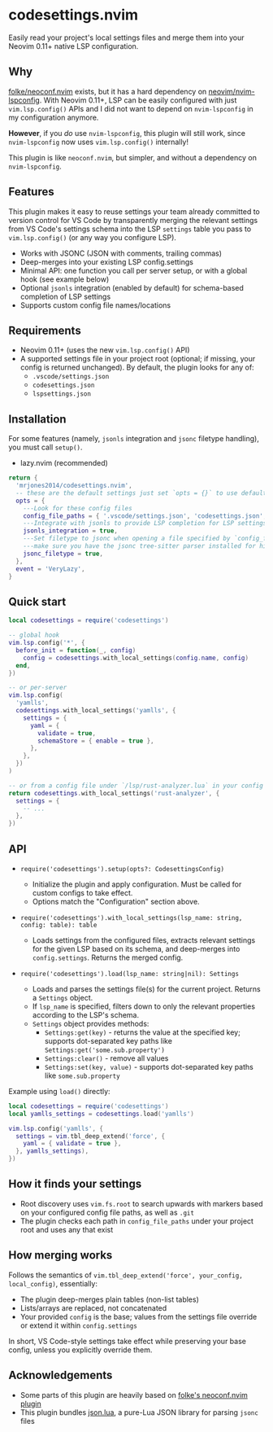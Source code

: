 # codesettings.nvim

Easily read your project's local settings files and merge them into your Neovim 0.11+ native LSP configuration.

## Why

[folke/neoconf.nvim](https://github.com/folke/neoconf.nvim) exists, but it has a hard dependency on
[neovim/nvim-lspconfig](https://github.com/neovim/nvim-lspconfig). With Neovim 0.11+, LSP can be easily configured
with just `vim.lsp.config()` APIs and I did not want to depend on `nvim-lspconfig` in my configuration anymore.

**However**, if you _do_ use `nvim-lspconfig`, this plugin will still work,
since `nvim-lspconfig` now uses `vim.lsp.config()` internally!

This plugin is like `neoconf.nvim`, but simpler, and without a dependency on `nvim-lspconfig`.

## Features

This plugin makes it easy to reuse settings your team already committed to version control for VS Code by
transparently merging the relevant settings from VS Code's settings schema into the LSP `settings` table you pass
to `vim.lsp.config()` (or any way you configure LSP).

- Works with JSONC (JSON with comments, trailing commas)
- Deep-merges into your existing LSP config.settings
- Minimal API: one function you call per server setup, or with a global hook (see example below)
- Optional `jsonls` integration (enabled by default) for schema-based completion of LSP settings
- Supports custom config file names/locations

## Requirements

- Neovim 0.11+ (uses the new `vim.lsp.config()` API)
- A supported settings file in your project root (optional; if missing, your config is returned unchanged).
  By default, the plugin looks for any of:
  - `.vscode/settings.json`
  - `codesettings.json`
  - `lspsettings.json`

## Installation

For some features (namely, `jsonls` integration and `jsonc` filetype handling), you must call `setup()`.

- lazy.nvim (recommended)

```lua
return {
  'mrjones2014/codesettings.nvim',
  -- these are the default settings just set `opts = {}` to use defaults
  opts = {
    ---Look for these config files
    config_file_paths = { '.vscode/settings.json', 'codesettings.json', 'lspsettings.json' },
    ---Integrate with jsonls to provide LSP completion for LSP settings based on schemas
    jsonls_integration = true,
    ---Set filetype to jsonc when opening a file specified by `config_file_paths`,
    ---make sure you have the jsonc tree-sitter parser installed for highlighting
    jsonc_filetype = true,
  },
  event = 'VeryLazy',
}
```

## Quick start

```lua
local codesettings = require('codesettings')

-- global hook
vim.lsp.config('*', {
  before_init = function(_, config)
    config = codesettings.with_local_settings(config.name, config)
  end,
})

-- or per-server
vim.lsp.config(
  'yamlls',
  codesettings.with_local_settings('yamlls', {
    settings = {
      yaml = {
        validate = true,
        schemaStore = { enable = true },
      },
    },
  })
)

-- or from a config file under `/lsp/rust-analyzer.lua` in your config directory
return codesettings.with_local_settings('rust-analyzer', {
  settings = {
    -- ...
  },
})
```

## API

- `require('codesettings').setup(opts?: CodesettingsConfig)`
  - Initialize the plugin and apply configuration. Must be called for custom configs to take effect.
  - Options match the "Configuration" section above.

- `require('codesettings').with_local_settings(lsp_name: string, config: table): table`
  - Loads settings from the configured files, extracts relevant settings for the given LSP based on its schema, and deep-merges into `config.settings`. Returns the merged config.

- `require('codesettings').load(lsp_name: string|nil): Settings`
  - Loads and parses the settings file(s) for the current project. Returns a `Settings` object.
  - If `lsp_name` is specified, filters down to only the relevant properties according to the LSP's schema.
  - `Settings` object provides methods:
    - `Settings:get(key)` - returns the value at the specified key; supports dot-separated key paths like `Settings:get('some.sub.property')`
    - `Settings:clear()` - remove all values
    - `Settings:set(key, value)` - supports dot-separated key paths like `some.sub.property`

Example using `load()` directly:

```lua
local codesettings = require('codesettings')
local yamlls_settings = codesettings.load('yamlls')

vim.lsp.config('yamlls', {
  settings = vim.tbl_deep_extend('force', {
    yaml = { validate = true },
  }, yamlls_settings),
})
```

## How it finds your settings

- Root discovery uses `vim.fs.root` to search upwards with markers based on your configured config file paths, as well as `.git`
- The plugin checks each path in `config_file_paths` under your project root and uses any that exist

## How merging works

Follows the semantics of `vim.tbl_deep_extend('force', your_config, local_config)`, essentially:

- The plugin deep-merges plain tables (non-list tables)
- Lists/arrays are replaced, not concatenated
- Your provided `config` is the base; values from the settings file override or extend it within `config.settings`

In short, VS Code-style settings take effect while preserving your base config, unless you explicitly override them.

## Acknowledgements

- Some parts of this plugin are heavily based on [folke's neoconf.nvim plugin](https://github.com/folke/neoconf.nvim)
- This plugin bundles [json.lua](https://github.com/actboy168/json.lua), a pure-Lua JSON library for parsing `jsonc` files


